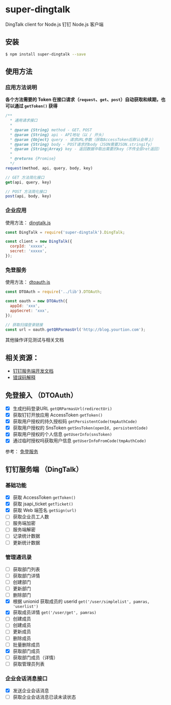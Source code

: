 # super-dingtalk

DingTalk client for Node.js 钉钉 Node.js 客户端

## 安装

```bash
$ npm install super-dingtalk --save
```

## 使用方法

### 应用方法说明

**各个方法需要的 Token 在接口请求（`request`、`get`、`post`）自动获取和续期，也可以通过  `getToken()` 获得**

```javascript
/**
  * 通用请求接口
  *
  * @param {String} method - GET、POST
  * @param {String} api - API地址（以 / 开头）
  * @param {Object} query - 请求URL参数（获取AccessToken后默认会带上）
  * @param {String} body - POST请求的body（JSON需要JSON.stringify）
  * @param {String|Array} key - 返回数据中取出需要的key（不传全部ret返回）
  *
  * @returns {Promise}
  */
request(method, api, query, body, key)

// GET 方法简化接口
get(api, query, key)

// POST 方法简化接口
post(api, body, key)
```

### 企业应用

使用方法： [dingtalk.js](test/test-dingtalk.js)

```javascript
const DingTalk = require('super-dingtalk').DingTalk;

const client = new DingTalk({
  corpId: 'xxxxx',
  secret: 'xxxxx',
});
```

### 免登服务 

使用方法： [dtoauth.js](test/test-dtoauth.js)

```javascript
const DTOAuth = require('../lib').DTOAuth;

const oauth = new DTOAuth({
  appId: 'xxx',
  appSecret: 'xxx',
});

// 获取扫描登录链接
const url = oauth.getQRParmasUrl('http://blog.yourtion.com');
```

其他操作详见测试与相关文档

## 相关资源：

+ [钉钉服务端开发文档](https://open-doc.dingtalk.com/doc2/detail?spm=0.0.0.0.cffLIh&treeId=172&articleId=104981&docType=1)
+ [错误码解释](https://open-doc.dingtalk.com/docs/doc.htm?spm=a219a.7629140.0.0.JJsHpJ&treeId=172&articleId=104965&docType=1)

## 免登接入 （DTOAuth）

- [X] 生成扫码登录URL `getQRParmasUrl(redirectUri)`
- [X] 获取钉钉开放应用 AccessToken `getToken()`
- [X] 获取用户授权的持久授权码 `getPersistentCode(tmpAuthCode)`
- [X] 获取用户授权的 SnsToken `getSnsToken(openId, persistentCode)`
- [X] 获取用户授权的个人信息 `getUserInfo(snsToken)`
- [X] 通过临时授权吗获取用户信息 `getUserInfoFromCode(tmpAuthCode)`

参考： [免登服务](https://open-doc.dingtalk.com/docs/doc.htm?spm=a219a.7629140.0.0.OJgltA&treeId=168&articleId=104878&docType=1)

## 钉钉服务端 （DingTalk）

### 基础功能

- [x] 获取 AccessToken ``getToken()``
- [x] 获取 jsapi_ticket `getTicket()`
- [X] 获取 Web 端签名 `getSign(url)` 
- [ ] 获取企业员工人数
- [ ] 服务端加密
- [ ] 服务端解密
- [ ] 记录统计数据
- [ ] 更新统计数据

### 管理通讯录

- [ ] 获取部门列表
- [ ] 获取部门详情
- [ ] 创建部门
- [ ] 更新部门
- [ ] 删除部门
- [X] 根据 unionid 获取成员的 userid `get('/user/simplelist', pamras, 'userlist')`
- [X] 获取成员详情 `get('/user/get', pamras)`
- [ ] 创建成员
- [ ] 创建成员
- [ ] 更新成员
- [ ] 删除成员
- [ ] 批量删除成员
- [x] 获取部门成员
- [ ] 获取部门成员（详情）
- [ ] 获取管理员列表

### 企业会话消息接口

- [x] 发送企业会话消息
- [ ] 获取企业会话消息已读未读状态
